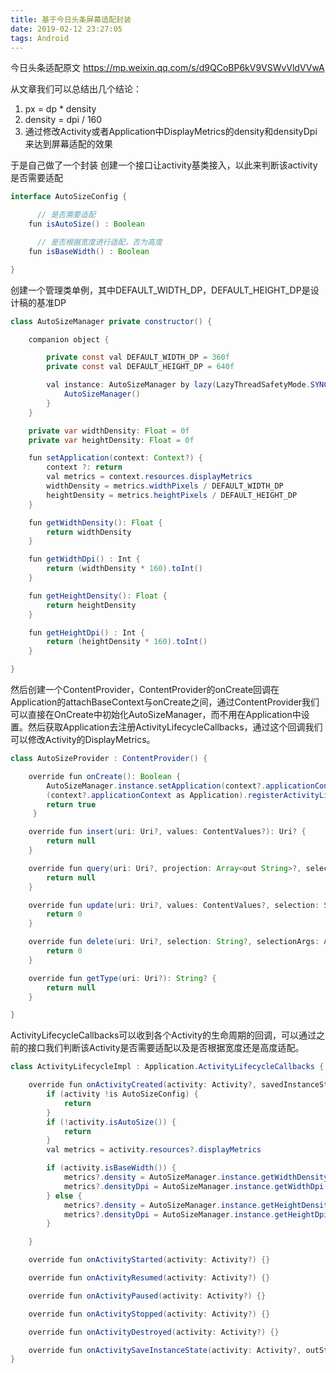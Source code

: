 ```yaml
---
title: 基于今日头条屏幕适配封装
date: 2019-02-12 23:27:05
tags: Android
---
```

今日头条适配原文
https://mp.weixin.qq.com/s/d9QCoBP6kV9VSWvVldVVwA

从文章我们可以总结出几个结论：
1. px = dp * density
2. density = dpi / 160
3. 通过修改Activity或者Application中DisplayMetrics的density和densityDpi来达到屏幕适配的效果

于是自己做了一个封装
创建一个接口让activity基类接入，以此来判断该activity是否需要适配
```Java
interface AutoSizeConfig {

	  // 是否需要适配
    fun isAutoSize() : Boolean

	  // 是否根据宽度进行适配，否为高度
    fun isBaseWidth() : Boolean

}
```
创建一个管理类单例，其中DEFAULT_WIDTH_DP，DEFAULT_HEIGHT_DP是设计稿的基准DP
```Java
class AutoSizeManager private constructor() {

    companion object {

        private const val DEFAULT_WIDTH_DP = 360f
        private const val DEFAULT_HEIGHT_DP = 640f

        val instance: AutoSizeManager by lazy(LazyThreadSafetyMode.SYNCHRONIZED) {
            AutoSizeManager()
        }
    }

    private var widthDensity: Float = 0f
    private var heightDensity: Float = 0f

    fun setApplication(context: Context?) {
        context ?: return
        val metrics = context.resources.displayMetrics
        widthDensity = metrics.widthPixels / DEFAULT_WIDTH_DP
        heightDensity = metrics.heightPixels / DEFAULT_HEIGHT_DP
    }

    fun getWidthDensity(): Float {
        return widthDensity
    }

    fun getWidthDpi() : Int {
        return (widthDensity * 160).toInt()
    }

    fun getHeightDensity(): Float {
        return heightDensity
    }

    fun getHeightDpi() : Int {
        return (heightDensity * 160).toInt()
    }

}
```
然后创建一个ContentProvider，ContentProvider的onCreate回调在Application的attachBaseContext与onCreate之间，通过ContentProvider我们可以直接在OnCreate中初始化AutoSizeManager，而不用在Application中设置。然后获取Application去注册ActivityLifecycleCallbacks，通过这个回调我们可以修改Activity的DisplayMetrics。
``` Java
class AutoSizeProvider : ContentProvider() {

    override fun onCreate(): Boolean {
        AutoSizeManager.instance.setApplication(context?.applicationContext)
        (context?.applicationContext as Application).registerActivityLifecycleCallbacks(ActivityLifecycleImpl())
        return true
     }

    override fun insert(uri: Uri?, values: ContentValues?): Uri? {
        return null
    }

    override fun query(uri: Uri?, projection: Array<out String>?, selection: String?, selectionArgs: Array<out String>?, sortOrder: String?): Cursor? {
        return null
    }

    override fun update(uri: Uri?, values: ContentValues?, selection: String?, selectionArgs: Array<out String>?): Int {
        return 0
    }

    override fun delete(uri: Uri?, selection: String?, selectionArgs: Array<out String>?): Int {
        return 0
    }

    override fun getType(uri: Uri?): String? {
        return null
    }

}
```
ActivityLifecycleCallbacks可以收到各个Activity的生命周期的回调，可以通过之前的接口我们判断该Activity是否需要适配以及是否根据宽度还是高度适配。
```Java
class ActivityLifecycleImpl : Application.ActivityLifecycleCallbacks {

    override fun onActivityCreated(activity: Activity?, savedInstanceState: Bundle?) {
        if (activity !is AutoSizeConfig) {
            return
        }
        if (!activity.isAutoSize()) {
            return
        }
        val metrics = activity.resources?.displayMetrics

        if (activity.isBaseWidth()) {
            metrics?.density = AutoSizeManager.instance.getWidthDensity()
            metrics?.densityDpi = AutoSizeManager.instance.getWidthDpi()
        } else {
            metrics?.density = AutoSizeManager.instance.getHeightDensity()
            metrics?.densityDpi = AutoSizeManager.instance.getHeightDpi()
        }

    }

    override fun onActivityStarted(activity: Activity?) {}

    override fun onActivityResumed(activity: Activity?) {}

    override fun onActivityPaused(activity: Activity?) {}

    override fun onActivityStopped(activity: Activity?) {}

    override fun onActivityDestroyed(activity: Activity?) {}

    override fun onActivitySaveInstanceState(activity: Activity?, outState: Bundle?) {}
}
```

